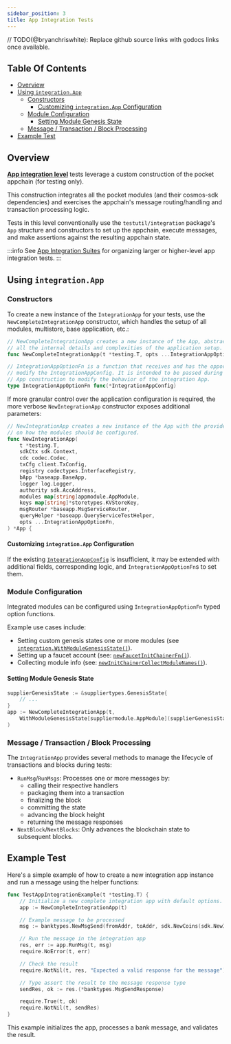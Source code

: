 ```yaml
---
sidebar_position: 3
title: App Integration Tests
---
```


// TODO(@bryanchriswhite): Replace github source links with godocs links once available.

## Table Of Contents <!-- omit in toc -->

- [Overview](#overview)
- [Using `integration.App`](#using-integrationapp)
  - [Constructors](#constructors)
    - [Customizing `integration.App` Configuration](#customizing-integrationapp-configuration)
  - [Module Configuration](#module-configuration)
    - [Setting Module Genesis State](#setting-module-genesis-state)
  - [Message / Transaction / Block Processing](#message--transaction--block-processing)
- [Example Test](#example-test)

## Overview

[**App integration level**](testing_levels#app-integration-tests) tests leverage a custom construction of the pocket appchain (for testing only).

This construction integrates all the pocket modules (and their cosmos-sdk dependencies) and exercises the appchain's message routing/handling and transaction processing logic.

Tests in this level conventionally use the `testutil/integration` package's `App` structure and constructors to set up the appchain, execute messages, and make assertions against the resulting appchain state.

:::info
See [App Integration Suites](integration_suites) for organizing larger or higher-level app integration tests.
:::

## Using `integration.App`

### Constructors

To create a new instance of the `IntegrationApp` for your tests, use the `NewCompleteIntegrationApp` constructor, which handles the setup of all modules, multistore, base application, etc.:

```go
// NewCompleteIntegrationApp creates a new instance of the App, abstracting out
// all the internal details and complexities of the application setup.
func NewCompleteIntegrationApp(t *testing.T, opts ...IntegrationAppOptionFn) *App

// IntegrationAppOptionFn is a function that receives and has the opportunity to
// modify the IntegrationAppConfig. It is intended to be passed during integration
// App construction to modify the behavior of the integration App.
type IntegrationAppOptionFn func(*IntegrationAppConfig)
```

If more granular control over the application configuration is required, the more verbose `NewIntegrationApp` constructor exposes additional parameters:

```go
// NewIntegrationApp creates a new instance of the App with the provided details
// on how the modules should be configured.
func NewIntegrationApp(
    t *testing.T,
    sdkCtx sdk.Context,
    cdc codec.Codec,
    txCfg client.TxConfig,
    registry codectypes.InterfaceRegistry,
    bApp *baseapp.BaseApp,
    logger log.Logger,
    authority sdk.AccAddress,
    modules map[string]appmodule.AppModule,
    keys map[string]*storetypes.KVStoreKey,
    msgRouter *baseapp.MsgServiceRouter,
    queryHelper *baseapp.QueryServiceTestHelper,
    opts ...IntegrationAppOptionFn,
) *App {
```

#### Customizing `integration.App` Configuration

If the existing [`IntegrationAppConfig`](https://github.com/pokt-network/pocket/blob/main/testutil/integration/options.go#L13) is insufficient, it may be extended with additional fields, corresponding logic, and `IntegrationAppOptionFn`s to set them.

### Module Configuration

Integrated modules can be configured using `IntegrationAppOptionFn` typed option functions.

Example use cases include:

- Setting custom genesis states one or more modules (see [`integration.WithModuleGenesisState()`](https://github.com/pokt-network/pocket/blob/main/testutil/integration/options.go#L40)).
- Setting up a faucet account (see: [`newFaucetInitChainerFn()`](https://github.com/pokt-network/pocket/blob/main/testutil/integration/app.go#L985)).
- Collecting module info (see: [`newInitChainerCollectModuleNames()`](https://github.com/pokt-network/pocket/blob/main/testutil/integration/suites/base.go#L157)).

#### Setting Module Genesis State

```go
supplierGenesisState := &suppliertypes.GenesisState{
    // ...
}
app := NewCompleteIntegrationApp(t,
    WithModuleGenesisState[suppliermodule.AppModule](supplierGenesisState),
)
```

### Message / Transaction / Block Processing

The `IntegrationApp` provides several methods to manage the lifecycle of transactions and blocks during tests:

- `RunMsg`/`RunMsgs`: Processes one or more messages by:
  - calling their respective handlers
  - packaging them into a transaction
  - finalizing the block
  - committing the state
  - advancing the block height
  - returning the message responses
- `NextBlock`/`NextBlocks`: Only advances the blockchain state to subsequent blocks.

## Example Test

Here's a simple example of how to create a new integration app instance and run a message using the helper functions:

```go
func TestAppIntegrationExample(t *testing.T) {
    // Initialize a new complete integration app with default options.
    app := NewCompleteIntegrationApp(t)

    // Example message to be processed
    msg := banktypes.NewMsgSend(fromAddr, toAddr, sdk.NewCoins(sdk.NewInt64Coin("upokt", 100)))

    // Run the message in the integration app
    res, err := app.RunMsg(t, msg)
    require.NoError(t, err)

    // Check the result
    require.NotNil(t, res, "Expected a valid response for the message")

    // Type assert the result to the message response type
    sendRes, ok := res.(*banktypes.MsgSendResponse)

    require.True(t, ok)
    require.NotNil(t, sendRes)
}
```

This example initializes the app, processes a bank message, and validates the result.
